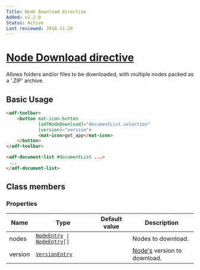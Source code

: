 ```yaml
---
Title: Node Download directive
Added: v2.2.0
Status: Active
Last reviewed: 2018-11-20
---
```


# [Node Download directive](../../../lib/core/directives/node-download.directive.ts "Defined in node-download.directive.ts")

Allows folders and/or files to be downloaded, with multiple nodes packed as a '.ZIP' archive.

## Basic Usage

```html
<adf-toolbar>
    <button mat-icon-button
            [adfNodeDownload]="documentList.selection"
            [version]="version">
            <mat-icon>get_app</mat-icon>
    </button>
</adf-toolbar>

<adf-document-list #documentList ...>
 ...
</adf-document-list>
```

## Class members

### Properties

| Name    | Type                                                                                                                                                                                                                                               | Default value | Description                                                                                                                   |
| ------- | -------------------------------------------------------------------------------------------------------------------------------------------------------------------------------------------------------------------------------------------------- | ------------- | ----------------------------------------------------------------------------------------------------------------------------- |
| nodes   | [`NodeEntry`](https://github.com/Alfresco/alfresco-js-api/blob/master/src/alfresco-core-rest-api/docs/NodeEntry.md)`  \|  `[`NodeEntry`](https://github.com/Alfresco/alfresco-js-api/blob/master/src/alfresco-core-rest-api/docs/NodeEntry.md)`[]` |               | Nodes to download.                                                                                                            |
| version | [`VersionEntry`](https://github.com/Alfresco/alfresco-js-api/blob/develop/src/api/content-rest-api/docs/VersionEntry.md)                                                                                                                           |               | [Node's](https://github.com/Alfresco/alfresco-js-api/blob/develop/src/api/content-rest-api/docs/Node.md) version to download. |
